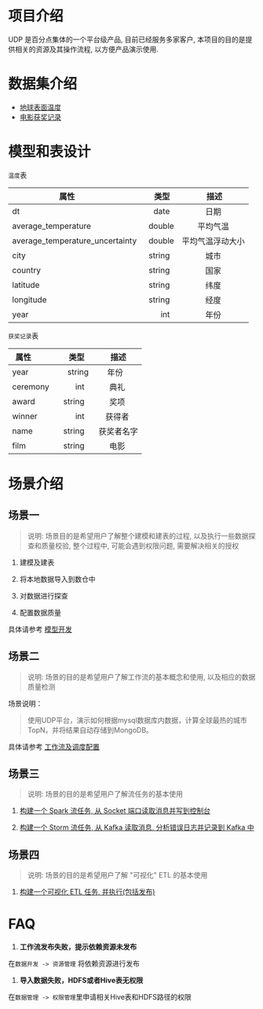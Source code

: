# 项目介绍
UDP 是百分点集体的一个平台级产品, 目前已经服务多家客户, 本项目的目的是提供相关的资源及其操作流程, 以方便产品演示使用.

# 数据集介绍
* [地球表面温度](https://www.kaggle.com/berkeleyearth/climate-change-earth-surface-temperature-data)
* [电影获奖记录](https://www.kaggle.com/theacademy/academy-awards)

# 模型和表设计
`温度`表

| 属性        | 类型   |  描述  |
| --------   | -----:  | :----:  |
| dt     |    date    |  日期  |
| average_temperature     | double |   平均气温     |
| average_temperature_uncertainty  |  double   |   平均气温浮动大小   |
| city     |    string    |  城市  |
| country     |    string    |  国家  |
| latitude     |    string    |  纬度  |
| longitude     |    string    |  经度  |
| year       |    int    |  年份  |

`获奖记录`表

| 属性        | 类型   |  描述  |
| --------   | -----:  | :----:  |
| year     | string |   年份     |
| ceremony  |  int  |   典礼   |
| award     |    string    |  奖项  |
| winner     |int    |  获得者  |
| name     |    string    |  获奖者名字  |
| film     |    string    |  电影  |

# 场景介绍
## 场景一
> 说明: 场景目的是希望用户了解整个建模和建表的过程, 以及执行一些数据探查和质量校验, 整个过程中, 可能会遇到权限问题, 需要解决相关的授权
1. 建模及建表

1. 将本地数据导入到数仓中

1. 对数据进行探查

1. 配置数据质量

具体请参考 [模型开发](https://github.com/baifendian/udp-demo/wiki/ER-example)

## 场景二
> 说明: 场景的目的是希望用户了解工作流的基本概念和使用, 以及相应的数据质量检测

场景说明：

> 使用UDP平台，演示如何根据mysql数据库内数据，计算全球最热的城市TopN，并将结果自动存储到MongoDB。

具体请参考 [工作流及调度配置](https://github.com/baifendian/udp-demo/wiki/workflow-example)

## 场景三
> 说明: 场景的目的是希望用户了解流任务的基本使用
1. [构建一个 Spark 流任务, 从 Socket 端口读取消息并写到控制台](https://github.com/baifendian/udp-demo/wiki/spark-example)

2. [构建一个 Storm 流任务, 从 Kafka 读取消息, 分析错误日志并记录到 Kafka 中](https://github.com/baifendian/udp-demo/wiki/storm-example)

## 场景四
> 说明: 场景的目的是希望用户了解 "可视化" ETL 的基本使用
1. [构建一个可视化 ETL 任务, 并执行(包括发布)](https://github.com/baifendian/udp-demo/wiki/etl-example)

# FAQ

1. **工作流发布失败，提示依赖资源未发布**

在`数据开发 -> 资源管理` 将依赖资源进行发布

1. **导入数据失败，HDFS或者Hive表无权限**

在`数据管理 -> 权限管理`里申请相关Hive表和HDFS路径的权限
